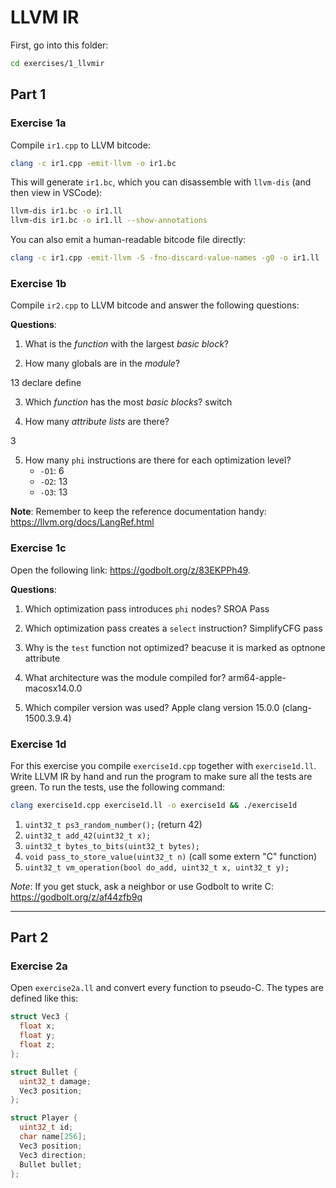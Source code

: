 # LLVM IR

First, go into this folder:

```sh
cd exercises/1_llvmir
```

## Part 1

### Exercise 1a

Compile `ir1.cpp` to LLVM bitcode:

```sh
clang -c ir1.cpp -emit-llvm -o ir1.bc
```

This will generate `ir1.bc`, which you can disassemble with `llvm-dis` (and then view in VSCode):

```sh
llvm-dis ir1.bc -o ir1.ll
llvm-dis ir1.bc -o ir1.ll --show-annotations
```

You can also emit a human-readable bitcode file directly:

```sh
clang -c ir1.cpp -emit-llvm -S -fno-discard-value-names -g0 -o ir1.ll
```

### Exercise 1b

Compile `ir2.cpp` to LLVM bitcode and answer the following questions:

**Questions**:

1. What is the _function_ with the largest _basic block_?


2. How many globals are in the _module_?

13
declare
define


3. Which _function_ has the most _basic blocks_?
switch

4. How many _attribute lists_ are there?

3

5. How many `phi` instructions are there for each optimization level?
   - `-O1`: 6
   - `-O2`: 13
   - `-O3`: 13




**Note**: Remember to keep the reference documentation handy: https://llvm.org/docs/LangRef.html

### Exercise 1c

Open the following link: https://godbolt.org/z/83EKPPh49.

**Questions**:

1. Which optimization pass introduces `phi` nodes?
SROA Pass

2. Which optimization pass creates a `select` instruction?
SimplifyCFG pass

3. Why is the `test` function not optimized?
beacuse it is marked as optnone attribute

4. What architecture was the module compiled for?
arm64-apple-macosx14.0.0

5. Which compiler version was used?
Apple clang version 15.0.0 (clang-1500.3.9.4)


### Exercise 1d

For this exercise you compile `exercise1d.cpp` together with `exercise1d.ll`. Write LLVM IR by hand and run the program to make sure all the tests are green. To run the tests, use the following command:

```sh
clang exercise1d.cpp exercise1d.ll -o exercise1d && ./exercise1d
```

1. `uint32_t ps3_random_number();` (return 42)
2. `uint32_t add_42(uint32_t x);`
3. `uint32_t bytes_to_bits(uint32_t bytes);`
4. `void pass_to_store_value(uint32_t n)` (call some extern "C" function)
5. `uint32_t vm_operation(bool do_add, uint32_t x, uint32_t y);`

_Note_: If you get stuck, ask a neighbor or use Godbolt to write C: https://godbolt.org/z/af44zfb9q

---

## Part 2

### Exercise 2a

Open `exercise2a.ll` and convert every function to pseudo-C. The types are defined like this:

```c
struct Vec3 {
  float x;
  float y;
  float z;
};

struct Bullet {
  uint32_t damage;
  Vec3 position;
};

struct Player {
  uint32_t id;
  char name[256];
  Vec3 position;
  Vec3 direction;
  Bullet bullet;
};
```
